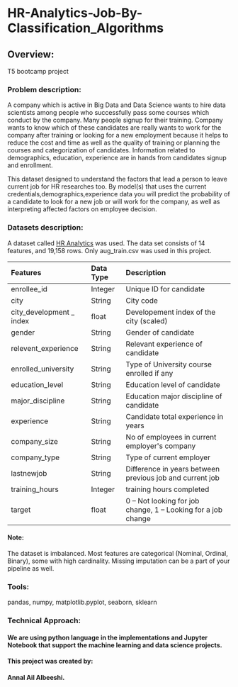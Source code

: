 # HR-Analytics-Job-By-Classification_Algorithms
## Overview:
T5 bootcamp project

### Problem description:
A company which is active in Big Data and Data Science wants to hire data scientists among people who successfully pass some courses which conduct by the company. Many people signup for their training. Company wants to know which of these candidates are really wants to work for the company after training or looking for a new employment because it helps to reduce the cost and time as well as the quality of training or planning the courses and categorization of candidates. Information related to demographics, education, experience are in hands from candidates signup and enrollment.

This dataset designed to understand the factors that lead a person to leave current job for HR researches too. By model(s) that uses the current credentials,demographics,experience data you will predict the probability of a candidate to look for a new job or will work for the company, as well as interpreting affected factors on employee decision.


### Datasets description:
A dataset called [HR Analytics](https://www.kaggle.com/arashnic/hr-analytics-job-change-of-data-scientists?select=aug_train.csv) was used. The data set consists of 14 features, and 19,158 rows. Only aug_train.csv was used in this project.

Features    |Data Type         |Description                    |
|:-----------|:----------------|:------------------------------|
|enrollee_id |Integer            |Unique ID for candidate|
|city        |String             |City code|
|city_development _ index| float |Developement index of the city (scaled)|
|gender   |String                |Gender of candidate|
|relevent_experience| String     |Relevant experience of candidate|
|enrolled_university | String    |Type of University course enrolled if any|
|education_level| String         |Education level of candidate|
|major_discipline| String        |Education major discipline of candidate|
|experience|String               |Candidate total experience in years|
|company_size| String            |No of employees in current employer's company|
|company_type|String             |Type of current employer|
|lastnewjob| String              |Difference in years between previous job and current job|
|training_hours|Integer          |training hours completed|
|target|float                    |0 – Not looking for job change, 1 – Looking for a job change|


#### Note:
The dataset is imbalanced. Most features are categorical (Nominal, Ordinal, Binary), some with high cardinality. Missing imputation can be a part of your pipeline as well.

### Tools:
pandas, numpy, matplotlib.pyplot, seaborn, sklearn

### Technical Approach:
#### We are using python language in the implementations and Jupyter Notebook that support the machine learning and data science projects.


#### This project was created by:
#### Annal Ail Albeeshi.
